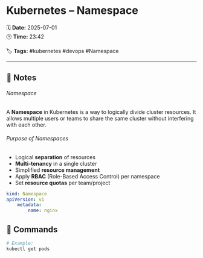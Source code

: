 # Kubernetes – Namespace

🗓️ **Date:** 2025-07-01  
🕒 **Time:** 23:42  

🏷️ **Tags:** #kubernetes #devops #Namespace  

---

## 📝 Notes

###### Namespace
A **Namespace** in Kubernetes is a way to logically divide cluster
resources. It allows multiple users or teams to share the same cluster
without interfering with each other.
###### Purpose of Namespaces
- Logical **separation** of resources
- **Multi-tenancy** in a single cluster
- Simplified **resource management**
- Apply **RBAC** (Role-Based Access Control) per namespace
- Set **resource quotas** per team/project

```YAML
kind: Namespace
apiVersion: v1
	metadata:
		name: nginx
```

## 🧾 Commands

```bash
# Example:
kubectl get pods
```
